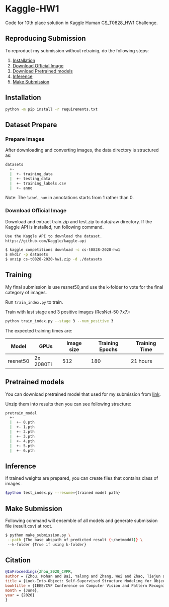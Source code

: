 # Kaggle-HW1

Code for 10th place solution in Kaggle Human CS_T0828_HW1 Challenge.

## Reproducing Submission

To reproduct my submission without retrainig, do the following steps:

1. [Installation](#installation)
2. [Download Official Image](#download-official-image)
3. [Download Pretrained models](#pretrained-models)
4. [Inference](#inference)
5. [Make Submission](#make-submission)

## Installation

```bash
python -m pip install -r requirements.txt
```

## Dataset Prepare

### Prepare Images

After downloading and converting images, the data directory is structured as:

```bash
datasets
  +-
  |  +- training_data
  |  +- testing_data
  |  +- training_labels.csv
  |  +- anno
```

Note: The `label_num` in annotations starts from 1 rather than 0.

### Download Official Image

Download and extract train.zip and test.zip to data/raw directory. If the Kaggle API is installed, run following command.

```bash
Use the Kaggle API to download the dataset.
https://github.com/Kaggle/kaggle-api

$ kaggle competitions download -c cs-t0828-2020-hw1
$ mkdir -p datasets
$ unzip cs-t0828-2020-hw1.zip -d ./datasets
```

## Training

My final submission is use resnet50,and use the k-folder to vote for the final category of images.

Run `train_index.py` to train.

Train with last stage and 3 positive images (ResNet-50 7x7):

```bash
python train_index.py --stage 3 --num_positive 3
```

The expected training times are:

Model | GPUs | Image size | Training Epochs | Training Time
------------ | ------------- | ------------- | ------------- | -------------
resnet50 | 2x 2080Ti | 512 | 180 | 21 hours

## Pretrained models

You can download pretrained model that used for my submission from [link](https://drive.google.com/file/d/1-x33sKGFGgp22Tg7Z_0B6QzDwEcAdp1R/view).

Unzip them into results then you can see following structure:

```bash
pretrain_model
  +-
  |  +- 0.pth
  |  +- 1.pth
  |  +- 2.pth
  |  +- 3.pth
  |  +- 4.pth
  |  +- 5.pth
  |  +- 6.pth
```

## Inference

If trained weights are prepared, you can create files that contains class of images.

```bash
$python test_index.py --resume={trained model path}
```

## Make Submission

Following command will ensemble of all models and generate submission file (result.csv) at root.

```bash
$ python make_submission.py \
 --path {The base abspath of predicted result (~/netmoddl)} \
 --k-folder {True if using k-folder}
```

## Citation

```bib
@InProceedings{Zhou_2020_CVPR,
author = {Zhou, Mohan and Bai, Yalong and Zhang, Wei and Zhao, Tiejun and Mei, Tao},
title = {Look-Into-Object: Self-Supervised Structure Modeling for Object Recognition},
booktitle = {IEEE/CVF Conference on Computer Vision and Pattern Recognition (CVPR)},
month = {June},
year = {2020}
}
```
